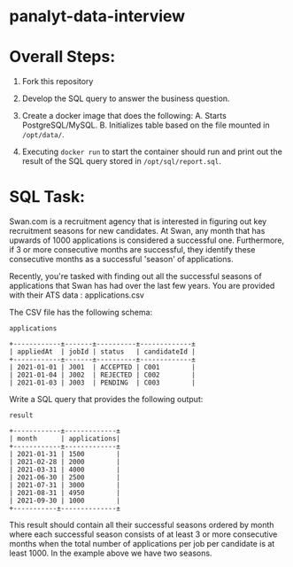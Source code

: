 # panalyt-data-interview

# Overall Steps:

1. Fork this repository
2. Develop the SQL query to answer the business question.
3. Create a docker image that does the following:
   A. Starts PostgreSQL/MySQL.
   B. Initializes table based on the file mounted in `/opt/data/`.
   
4. Executing `docker run` to start the container should run and print out the result of the SQL query stored in `/opt/sql/report.sql`.



# SQL Task:

Swan.com is a recruitment agency that is interested in figuring out key recruitment seasons for new candidates. At Swan, any month that has upwards of 1000 applications is considered a successful one. Furthermore, if 3 or more consecutive months are successful, they identify these consecutive months as a successful 'season' of applications. 

Recently, you're tasked with finding out all the successful seasons of applications that Swan has had over the last few years. You are provided with their ATS data : applications.csv

The CSV file has the following schema:



```
applications

+------------±-------±----------±-------------±
| appliedAt  | jobId | status   | candidateId |
+------------±-------±----------±-------------±
| 2021-01-01 | J001  | ACCEPTED | C001        |
| 2021-01-04 | J002  | REJECTED | C002        |
| 2021-01-03 | J003  | PENDING  | C003        |
```

Write a SQL query that provides the following output:


```
result

+------------±-------------±
| month      | applications|
+------------±-------------±
| 2021-01-31 | 1500        |
| 2021-02-28 | 2000        |
| 2021-03-31 | 4000        |
| 2021-06-30 | 2500        |
| 2021-07-31 | 3000        |
| 2021-08-31 | 4950        | 
| 2021-09-30 | 1000        |
+-----------±--------------±
```
This result should contain all their successful seasons ordered by month where each successful season consists of at least 3 or more consecutive months when the total number of applications per job per candidate is at least 1000. In the example above we have two seasons.
